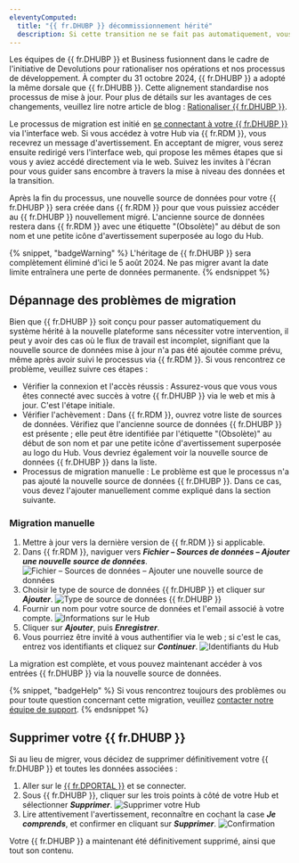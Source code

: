 ```yaml
---
eleventyComputed:
  title: "{{ fr.DHUBP }} décommissionnement hérité"
  description: Si cette transition ne se fait pas automatiquement, vous devrez migrer vos données manuellement.
---
```

Les équipes de {{ fr.DHUBP }} et Business fusionnent dans le cadre de l'initiative de Devolutions pour rationaliser nos opérations et nos processus de développement. À compter du 31 octobre 2024, {{ fr.DHUBP }} a adopté la même dorsale que {{ fr.DHUBB }}. Cette alignement standardise nos processus de mise à jour. Pour plus de détails sur les avantages de ces changements, veuillez lire notre article de blog : [Rationaliser {{ fr.DHUBP }}](https://blog.devolutions.net/2023/10/streamlining-devolutions-hub-personal/).

Le processus de migration est initié en [se connectant à votre {{ fr.DHUBP }}](https://hub.devolutions.net) via l'interface web. Si vous accédez à votre Hub via {{ fr.RDM }}, vous recevrez un message d'avertissement. En acceptant de migrer, vous serez ensuite redirigé vers l'interface web, qui propose les mêmes étapes que si vous y aviez accédé directement via le web. Suivez les invites à l'écran pour vous guider sans encombre à travers la mise à niveau des données et la transition.

Après la fin du processus, une nouvelle source de données pour votre {{ fr.DHUBP }} sera créée dans {{ fr.RDM }} pour que vous puissiez accéder au {{ fr.DHUBP }} nouvellement migré. L'ancienne source de données restera dans {{ fr.RDM }} avec une étiquette "(Obsolète)" au début de son nom et une petite icône d'avertissement superposée au logo du Hub.

{% snippet, "badgeWarning" %}
L'héritage de {{ fr.DHUBP }} sera complètement éliminé d'ici le 5 août 2024. Ne pas migrer avant la date limite entraînera une perte de données permanente.
{% endsnippet %}

## Dépannage des problèmes de migration

Bien que {{ fr.DHUBP }} soit conçu pour passer automatiquement du système hérité à la nouvelle plateforme sans nécessiter votre intervention, il peut y avoir des cas où le flux de travail est incomplet, signifiant que la nouvelle source de données mise à jour n'a pas été ajoutée comme prévu, même après avoir suivi le processus via {{ fr.RDM }}. Si vous rencontrez ce problème, veuillez suivre ces étapes :

* Vérifier la connexion et l'accès réussis : Assurez-vous que vous vous êtes connecté avec succès à votre {{ fr.DHUBP }} via le web et mis à jour. C'est l'étape initiale.
* Vérifier l'achèvement : Dans {{ fr.RDM }}, ouvrez votre liste de sources de données. Vérifiez que l'ancienne source de données {{ fr.DHUBP }} est présente ; elle peut être identifiée par l'étiquette "(Obsolète)" au début de son nom et par une petite icône d'avertissement superposée au logo du Hub. Vous devriez également voir la nouvelle source de données {{ fr.DHUBP }} dans la liste.
* Processus de migration manuelle : Le problème est que le processus n'a pas ajouté la nouvelle source de données {{ fr.DHUBP }}. Dans ce cas, vous devez l'ajouter manuellement comme expliqué dans la section suivante.

### Migration manuelle
1. Mettre à jour vers la dernière version de {{ fr.RDM }} si applicable.
1. Dans {{ fr.RDM }}, naviguer vers ***Fichier – Sources de données – Ajouter une nouvelle source de données***.
![Fichier – Sources de données – Ajouter une nouvelle source de données](https://cdnweb.devolutions.net/docs/RDMW2047_2024_1.png)
1. Choisir le type de source de données {{ fr.DHUBP }} et cliquer sur ***Ajouter***.
![Type de source de données {{ fr.DHUBP }}](https://cdnweb.devolutions.net/docs/RDMW2048_2024_1.png)
1. Fournir un nom pour votre source de données et l'email associé à votre compte.
![Informations sur le Hub](https://cdnweb.devolutions.net/docs/RDMW2049_2024_1.png)
1. Cliquer sur ***Ajouter***, puis ***Enregistrer***.
1. Vous pourriez être invité à vous authentifier via le web ; si c'est le cas, entrez vos identifiants et cliquez sur ***Continuer***.
![Identifiants du Hub](https://cdnweb.devolutions.net/docs/CLOUD2002_2024_1.png)

La migration est complète, et vous pouvez maintenant accéder à vos entrées {{ fr.DHUBP }} via la nouvelle source de données.

{% snippet, "badgeHelp" %}
Si vous rencontrez toujours des problèmes ou pour toute question concernant cette migration, veuillez [contacter notre équipe de support](mailto:service@devolutions.net).
{% endsnippet %}

## Supprimer votre {{ fr.DHUBP }}

Si au lieu de migrer, vous décidez de supprimer définitivement votre {{ fr.DHUBP }} et toutes les données associées :

1. Aller sur le [{{ fr.DPORTAL }}](https://portal.devolutions.com/hub-personal) et se connecter.
1. Sous {{ fr.DHUBP }}, cliquer sur les trois points à côté de votre Hub et sélectionner ***Supprimer***.
![Supprimer votre Hub](https://cdnweb.devolutions.net/docs/CLOUD2000_2024_1.png)
1. Lire attentivement l'avertissement, reconnaître en cochant la case ***Je comprends***, et confirmer en cliquant sur ***Supprimer***.
![Confirmation](https://cdnweb.devolutions.net/docs/CLOUD2001_2024_1.png)

Votre {{ fr.DHUBP }} a maintenant été définitivement supprimé, ainsi que tout son contenu.